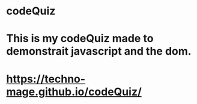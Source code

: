 # codeQuiz

# This is my codeQuiz made to demonstrait javascript and the dom.

# https://techno-mage.github.io/codeQuiz/